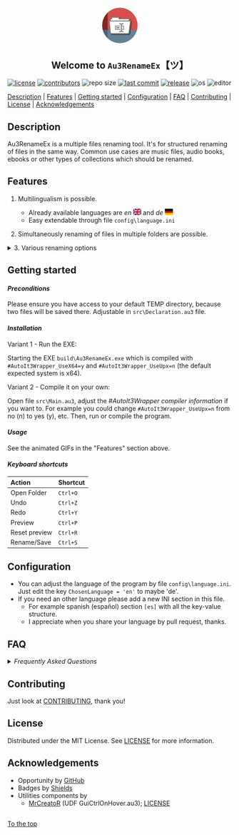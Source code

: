 #####

<p align="center">
    <img src="media/images/icon.png" width="80" />
    <h2 align="center">Welcome to <code>Au3RenameEx</code>【ツ】</h2>
</p>

[![license](https://img.shields.io/badge/license-MIT-ff69b4.svg?style=flat-square&logo=spdx)](https://github.com/Sven-Seyfert/Au3RenameEx/blob/master/LICENSE.md)
[![contributors](https://img.shields.io/github/contributors/Sven-Seyfert/Au3RenameEx.svg?style=flat-square&logo=github)](https://github.com/Sven-Seyfert/Au3RenameEx/graphs/contributors)
![repo size](https://img.shields.io/github/repo-size/Sven-Seyfert/Au3RenameEx.svg?style=flat-square&logo=github)
[![last commit](https://img.shields.io/github/last-commit/Sven-Seyfert/Au3RenameEx.svg?style=flat-square&logo=github)](https://github.com/Sven-Seyfert/Au3RenameEx/commits/master)
[![release](https://img.shields.io/github/release/Sven-Seyfert/Au3RenameEx.svg?style=flat-square&logo=github)](https://github.com/Sven-Seyfert/Au3RenameEx/releases/latest)
![os](https://img.shields.io/badge/os-windows-yellow.svg?style=flat-square&logo=windows)
![editor](https://img.shields.io/badge/editor-VSCode-blueviolet.svg?style=flat-square&logo=visual-studio-code)

[Description](#description) | [Features](#features) | [Getting started](#getting-started) | [Configuration](#configuration) | [FAQ](#faq) | [Contributing](#contributing) | [License](#license) | [Acknowledgements](#acknowledgements)

## Description

Au3RenameEx is a multiple files renaming tool. It's for structured renaming of files in the same way.
Common use cases are music files, audio books, ebooks or other types of collections which should be renamed.

## Features

1. Multilingualism is possible.
    - Already available languages are *en* <img src="https://raw.githubusercontent.com/lipis/flag-icons/42f496a4cb18e3f1a41c973633b748125d61b820/flags/4x3/gb.svg" alt="en" width="18px"/> and *de* <img src="https://raw.githubusercontent.com/lipis/flag-icons/42f496a4cb18e3f1a41c973633b748125d61b820/flags/4x3/de.svg" alt="de" width="18px"/>
    - Easy extendable through file `config\language.ini`

2. Simultaneously renaming of files in multiple folders are possible.

<details>
<summary>3. Various renaming options</summary><br>

  <details>
  <summary><i>Numeration with several digit size</i></summary>
  <p><br><img src="https://github.com/Sven-Seyfert/Au3RenameEx/blob/master/media/screenshots/numeration.gif" /></p>
  </details>

  <details>
  <summary><i>Replace characters (with case sensitive option)</i></summary>
  <p><br><img src="https://github.com/Sven-Seyfert/Au3RenameEx/blob/master/media/screenshots/replaceCharacter.gif" /></p>
  </details>

  <details>
  <summary><i>Paste characters to position</i></summary>
  <p><br><img src="https://github.com/Sven-Seyfert/Au3RenameEx/blob/master/media/screenshots/pasteCharacter.gif" /></p>
  </details>

  <details>
  <summary><i>Move character to position</i></summary>
  <p><br><img src="https://github.com/Sven-Seyfert/Au3RenameEx/blob/master/media/screenshots/moveCharacter.gif" /></p>
  </details>

  <details>
  <summary><i>Delete characters</i></summary>
  <p><br><img src="https://github.com/Sven-Seyfert/Au3RenameEx/blob/master/media/screenshots/deleteCharacter.gif" /></p>
  </details>

  <details>
  <summary><i>Replace by RegEx pattern (most powerful)</i></summary>
  <p><br><img src="https://github.com/Sven-Seyfert/Au3RenameEx/blob/master/media/screenshots/regexReplace.gif" /></p>
  </details>

  <details>
  <summary><i>Timestamp as filename</i></summary>
  <p><br><img src="https://github.com/Sven-Seyfert/Au3RenameEx/blob/master/media/screenshots/timestampAsFilename.gif" /></p>
  </details>

  <details>
  <summary><i>Undo and Redo your changes</i></summary>
  <p><br><img src="https://github.com/Sven-Seyfert/Au3RenameEx/blob/master/media/screenshots/undoRedo.gif" /></p>
  </details>

  <details>
  <summary><i>Input exception handling prevents false renaming</i></summary>
  <p><br><img src="https://github.com/Sven-Seyfert/Au3RenameEx/blob/master/media/screenshots/inputHandling.gif" /></p>
  </details>

</details>

## Getting started

#### *Preconditions*

Please ensure you have access to your default TEMP directory, because two files will be saved there.
Adjustable in `src\Declaration.au3` file.

#### *Installation*

Variant 1 - Run the EXE:

Starting the EXE `build\Au3RenameEx.exe` which is compiled with `#AutoIt3Wrapper_UseX64=y` and `#AutoIt3Wrapper_UseUpx=n` (the default expected system is x64).

Variant 2 - Compile it on your own:

Open file `src\Main.au3`, adjust the *#AutoIt3Wrapper compiler information* if you want to. For example you could change `#AutoIt3Wrapper_UseUpx=n` from no (n) to yes (y), etc.
Then, run or compile the program.

#### *Usage*

See the animated GIFs in the "Features" section above.

#### *Keyboard shortcuts*

| Action        | Shortcut |
| :---          | :---     |
| Open Folder   | `Ctrl+O` |
| Undo          | `Ctrl+Z` |
| Redo          | `Ctrl+Y` |
| Preview       | `Ctrl+P` |
| Reset preview | `Ctrl+R` |
| Rename/Save   | `Ctrl+S` |

## Configuration

- You can adjust the language of the program by file `config\language.ini`. Just edit the key `ChosenLanguage = 'en'` to maybe 'de'.
- If you need an other language please add a new INI section in this file.
    - For example spanish (español) section `[es]` with all the key-value structure.
    - I appreciate when you share your language by pull request, thanks.

## FAQ

<details>
<summary><i>Frequently Asked Questions</i></summary><br>

  <details>
  <summary><code>1. How to [...]</code></summary><p>

  **Q:** Is there a frequently asked question already?<br>
  **A:** No, not yet.

  <br></p></details>

  <details>
  <summary><code>2. How to [...]</code></summary><p>

  **Q:** [...]?<br>
  **A:** [...].

  <br></p></details>

</details>

## Contributing

Just look at [CONTRIBUTING](https://github.com/Sven-Seyfert/Au3RenameEx/blob/master/docs/CONTRIBUTING.md), thank you!

## License

Distributed under the MIT License. See [LICENSE](https://github.com/Sven-Seyfert/Au3RenameEx/blob/master/LICENSE.md) for more information.

## Acknowledgements

- Opportunity by [GitHub](https://github.com)
- Badges by [Shields](https://shields.io)
- Utilities components by
  - [MrCreatoR](https://www.autoitscript.com/forum/files/file/179-guictrlonhover/) (UDF GuiCtrlOnHover.au3); [LICENSE](https://github.com/Sven-Seyfert/Au3RenameEx/blob/master/utilities/GuiCtrlOnHover.LICENSE.md)

##

[To the top](#)
